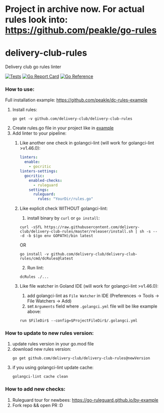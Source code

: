 # Project in archive now. For actual rules look into: https://github.com/peakle/go-rules

# delivery-club-rules

Delivery club go rules linter

[![Tests](https://github.com/delivery-club/delivery-club-rules/workflows/Tests/badge.svg)](https://github.com/delivery-club/delivery-club-rules/blob/main/.github/workflows/ci.yml)
[![Go Report Card](https://goreportcard.com/badge/github.com/delivery-club/delivery-club-rules)](https://goreportcard.com/report/github.com/delivery-club/delivery-club-rules)
[![Go Reference](https://pkg.go.dev/badge/github.com/delivery-club/delivery-club-rules.svg)](https://pkg.go.dev/github.com/delivery-club/delivery-club-rules)

### How to use:

Full installation example: https://github.com/peakle/dc-rules-example

1. Install rules:
      ```shell
      go get -v github.com/delivery-club/delivery-club-rules
      ```
2. Create rules.go file in your project like
   in [example](https://github.com/delivery-club/delivery-club-rules/tree/main/example/rules.go)
3. Add linter to your pipeline:
    1. Like another one check in golangci-lint (will work for golangci-lint >v1.46.0):

        ``` yaml
        linters:
          enable:
            - gocritic
        linters-settings:
          gocritic:
            enabled-checks:
              - ruleguard
            settings:
              ruleguard:
                rules: "YourDir/rules.go"
        ```
    2. Like explicit check WITHOUT golangci-lint:
        1. install binary by `curl` or `go install`:
       ```shell
       curl -sSfL https://raw.githubusercontent.com/delivery-club/delivery-club-rules/master/releaser/install.sh | sh -s -- -d -b $(go env GOPATH)/bin latest
       ```
       OR
       ``` shell
       go install -v github.com/delivery-club/delivery-club-rules/cmd/dcRules@latest
       ```
        2. Run lint:
       ``` shell
       dcRules ./...
       ```
    3. Like file watcher in Goland IDE (will work for golangci-lint >v1.46.0):
        1. add golangci-lint as `File Watcher` in IDE (Preferences -> Tools -> File Watchers -> Add)
        2. set `Arguments` field where `.golangci.yml` file will be like example above:

       ```
       run $FileDir$ --config=$ProjectFileDir$/.golangci.yml
       ```

### How to update to new rules version:

1. update rules version in your go.mod file
2. download new rules version:
   ```shell
   go get github.com/delivery-club/delivery-club-rules@newVersion
   ```
3. if you using golangci-lint update cache:
   ```shell
   golangci-lint cache clean
   ```

### How to add new checks:

1. Ruleguard tour for newbees: https://go-ruleguard.github.io/by-example
2. Fork repo && open PR :D
